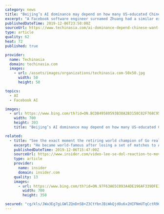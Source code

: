 ```yaml
---
category: news
title: "Beijing’s AI dominance may depend on how many US-educated Chinese want to return home"
excerpt: "A Facebook software engineer surnamed Zhuang had a similar experience at his university ... meaning engineering graduates are not fluent in English, the preferred language of the global AI research community. The US is home to five of the world’s top 10 universities in the AI field, which includes computer vision and machine learning, while ..."
publishedDateTime: 2019-12-06T23:50:00Z
sourceUrl: https://www.techinasia.com/ai-dominance-depend-chinese-want-return-home
type: article
quality: 62
heat: 72
published: true

provider:
  name: Techinasia
  domain: techinasia.com
  images:
    - url: /assets/images/organizations/techinasia.com-50x50.jpg
      width: 50
      height: 50

topics:
  - AI
  - Facebook AI

images:
  - url: https://www.bing.com/th?id=ON.BCDB49580593B38A2B3158C82F768C95
    width: 700
    height: 393
    title: "Beijing’s AI dominance may depend on how many US-educated Chinese want to return home"

related:
  - title: "See the exact moment the retiring world champion of Go realised DeepMind's machine was 'an entity that cannot be defeated'"
    excerpt: "He became world-famous after losing a set of matches to AlphaGo, the matchplaying software developed by Google's DeepMind artificial intelligence unit. Until 2016, Go was considered so complex that software might be incapable of mastering it. There are ..."
    publishedDateTime: 2019-12-06T15:47:00Z
    sourceUrl: https://www.insider.com/video-lee-se-dol-reaction-to-move-37-and-w102-vs-alphago-2016-3
    type: article
    provider:
      name: insider
      domain: insider.com
    quality: 13
    images:
      - url: https://www.bing.com/th?id=ON.97F63A65C093A4DE196AF339DFE36EE8
        width: 700
        height: 350

secured: "cg/kls/JWa3Eg7gLGWlZQnDnSB+Z3CtYbnJBiWkQjdOu6x2HIFNmUTqCctR9Q/QANN3Fr9EhHs3EQe8u3iYGOj5nI104Qasepq26uxB+Bze7B43HvrJ6zbU+RV0iWJ7WJecsDOrkkMF7yZIsgsUxaJKKGEHl4qomWHTR2rUzViMCazpcjiCUhiIPX//Sq3lojhU/Uk9+VaxviBFue6doIWGiBh6Lh8B89CbTqVWwV56O3y10SGO/q5sZG8aEVgoYpa1IgRm8kbIqr3OTbhqWCA==;w8pb9xuVyP69C0FXC8cb2Q=="
---
```


